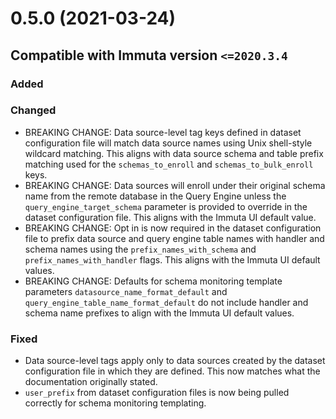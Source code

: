# 0.5.0 (2021-03-24)

## Compatible with Immuta version `<=2020.3.4`

### Added

### Changed
- BREAKING CHANGE: Data source-level tag keys defined in dataset configuration file will match data source names 
  using Unix shell-style wildcard matching. This aligns with data source schema and table prefix matching used for the
  `schemas_to_enroll` and `schemas_to_bulk_enroll` keys.
- BREAKING CHANGE: Data sources will enroll under their original schema name from the remote database in the Query
  Engine unless the `query_engine_target_schema` parameter is provided to override in the dataset configuration file.
  This aligns with the Immuta UI default value.
- BREAKING CHANGE: Opt in is now required in the dataset configuration file to prefix data source and query engine table
  names with handler and schema names using the `prefix_names_with_schema` and `prefix_names_with_handler` flags. This
  aligns with the Immuta UI default values.
- BREAKING CHANGE: Defaults for schema monitoring template parameters `datasource_name_format_default` and
  `query_engine_table_name_format_default` do not include handler and schema name prefixes to align with the Immuta UI
  default values.
### Fixed
- Data source-level tags apply only to data sources created by the dataset configuration file in which they are defined.
  This now matches what the documentation originally stated.
- `user_prefix` from dataset configuration files is now being pulled correctly for schema monitoring templating.
  
